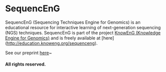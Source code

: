 # SequencEnG
SequencEnG (Sequencing Techniques Engine for Genomics) is an educational resource for interactive learning of next-generation sequencing (NGS) techniques. SequencEnG is part of the project [KnowEnG (Knowledge Engine for Genomics)](https://knoweng.org/) and is freely available at [here] (http://education.knoweng.org/sequenceng).  

See our preprint [here](https://www.biorxiv.org/content/early/2018/07/08/319079)~
#### All rights reserved.
